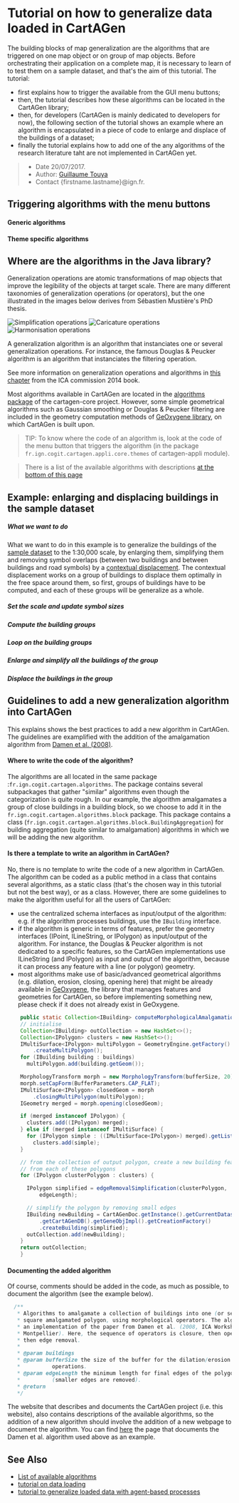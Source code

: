 # Tutorial on how to generalize data loaded in CartAGen
The building blocks of map generalization are the algorithms that are triggered on one map object or on group of map objects. Before orchestrating their application on a complete map, it is necessary to learn of to test them on a sample dataset, and that's the aim of this tutorial.
The tutorial:
- first explains how to trigger the available from the GUI menu buttons; 
- then, the tutorial describes how these algorithms can be located in the CartAGen library;
- then, for developers (CartAGen is mainly dedicated to developers for now), the following section of the tutorial shows an example where an algorithm is encapsulated in a piece of code to enlarge and displace of the buildings of a dataset;
- finally the tutorial explains how to add one of the any algorithms of the research literature taht are not implemented in CartAGen yet.

> - Date 20/07/2017.
> - Author: [Guillaume Touya][1]
> - Contact {firstname.lastname}@ign.fr.



Triggering algorithms with the menu buttons
-------------
#### [](#header-4)Generic algorithms

#### [](#header-4)Theme specific algorithms


Where are the algorithms in the Java library?
-------------

Generalization operations are atomic transformations of map objects that improve the legibility of the objects at target scale. 
There are many different taxonomies of generalization operations (or operators), but the one illustrated in the images below derives from Sébastien Mustière's PhD thesis.

![Simplification operations](assets/images/simplification_operations.png)  ![Caricature operations](assets/images/caricature_operations.png)  ![Harmonisation operations](assets/images/harmonisation_operations.png)

A generalization algorithm is an algorithm that instanciates one or several generalization operations. For instance, the famous Douglas & Peucker algorithm is an algorithm that instanciates the filtering operation.

See more information on generalization operations and algorithms in [this chapter][11] from the ICA commission 2014 book.

Most algorithms available in CartAGen are located in the [algorithms package][9] of the cartagen-core project. However, some simple geometrical algorithms such as Gaussian smoothing or Douglas & Peucker filtering are included in the geometry computation methods of [GeOxygene library][10], on which CartAGen is built upon.

> TIP: To know where the code of an algorithm is, look at the code of the menu button that triggers the algorithm (in the package `fr.ign.cogit.cartagen.appli.core.themes` of cartagen-appli module).

> There is a list of the available algorithms with descriptions [at the bottom of this page][2]


Example: enlarging and displacing buildings in the sample dataset
-------------
##### [](#header-5) What we want to do
What we want to do in this example is to generalize the buildings of the [sample dataset][3] to the 1:30,000 scale, by enlarging them, simplifying them and removing symbol overlaps (between two buildings and between buildings and road symbols) by a [contextual displacement][5].
The contextual displacement works on a group of buildings to displace them optimally in the free space around them, so first, groups of buildings have to be computed, and each of these groups will be generalize as a whole.

##### [](#header-5) Set the scale and update symbol sizes

##### [](#header-5) Compute the building groups

##### [](#header-5) Loop on the building groups

##### [](#header-5) Enlarge and simplify all the buildings of the group

##### [](#header-5) Displace the buildings in the group

Guidelines to add a new generalization algorithm into CartAGen
-------------
This explains shows the best practices to add a new algorithm in CartAGen. The guidelines are examplified with the addition of the amalgamation algorithm from [Damen et al. (2008)][6].

#### [](#header-4)Where to write the code of the algorithm?
The algorithms are all located in the same package :```fr.ign.cogit.cartagen.algorithms```. The package contains several subpackages that gather "similar" algorithms even though the categorization is quite rough.
In our example, the algorithm amalgamates a group of close buildings in a building block, so we choose to add it in the ```fr.ign.cogit.cartagen.algorithms.block``` package. This package contains a class (```fr.ign.cogit.cartagen.algorithms.block.BuildingAggregation```) for building aggregation (quite similar to amalgamation) algorithms in which we will be adding the new algorithm.

#### [](#header-4)Is there a template to write an algorithm in CartAGen?
No, there is no template to write the code of a new algorithm in CartAGen. The algorithm can be coded as a public method in a class that contains several algorithms, as a static class (that's the chosen way in this tutorial but not the best way), or as a class.
However, there are some guidelines to make the algorithm useful for all the users of CartAGen:
- use the centralized schema interfaces as input/output of the algorithm: e.g. if the algorithm processes buildings, use the ```IBuilding``` interface.
- if the algorithm is generic in terms of features, prefer the geometry interfaces (IPoint, ILineString, or IPolygon) as input/output of the algorithm. For instance, the Douglas & Peucker algorithm is not dedicated to a specific features, so the CartAGen implementations use ILineString (and IPolygon) as input and output of the algorithm, because it can process any feature with a line (or polygon) geometry.
- most algorithms make use of basic/advanced geometrical algorithms (e.g. dilation, erosion, closing, opening here) that might be already available in [GeOxygene][7], the library that manages features and geometries for CartAGen, so before implementing something new, please check if it does not already exist in GeOxygene.

```java
    public static Collection<IBuilding> computeMorphologicalAmalgamation(Collection<IBuilding> buildings, double bufferSize){
    // initialise
    Collection<IBuilding> outCollection = new HashSet<>();
    Collection<IPolygon> clusters = new HashSet<>();
    IMultiSurface<IPolygon> multiPolygon = GeometryEngine.getFactory()
        .createMultiPolygon();
    for (IBuilding building : buildings)
      multiPolygon.add(building.getGeom());

    MorphologyTransform morph = new MorphologyTransform(bufferSize, 20);
    morph.setCapForm(BufferParameters.CAP_FLAT);
    IMultiSurface<IPolygon> closedGeom = morph
        .closingMultiPolygon(multiPolygon);
    IGeometry merged = morph.opening(closedGeom);

    if (merged instanceof IPolygon) {
      clusters.add((IPolygon) merged);
    } else if (merged instanceof IMultiSurface) {
      for (IPolygon simple : ((IMultiSurface<IPolygon>) merged).getList())
        clusters.add(simple);
    }

    // from the collection of output polygon, create a new building feature
    // from each of these polygons
    for (IPolygon clusterPolygon : clusters) {

      IPolygon simplified = edgeRemovalSimplification(clusterPolygon,
          edgeLength);

      // simplify the polygon by removing small edges
      IBuilding newBuilding = CartAGenDoc.getInstance().getCurrentDataset()
          .getCartAGenDB().getGeneObjImpl().getCreationFactory()
          .createBuilding(simplified);
      outCollection.add(newBuilding);
    }
    return outCollection;
    }
```

#### [](#header-4)Documenting the added algorithm

Of course, comments should be added in the code, as much as possible, to document the algorithm (see the example below).

```java
  /**
   * Algorithms to amalgamate a collection of buildings into one (or several)
   * square amalgamated polygon, using morphological operators. The algorithm is
   * an implementation of the paper from Damen et al. (2008, ICA Workshop in
   * Montpellier). Here, the sequence of operators is closure, then opening,
   * then edge removal.
   * 
   * @param buildings
   * @param bufferSize the size of the buffer for the dilation/erosion
   *          operations.
   * @param edgeLength the minimum length for final edges of the polygon
   *          (smaller edges are removed).
   * @return
   */
```

The website that describes and documents the CartAGen project (i.e. this website), also contains descriptions of the available algorithms, so the addition of a new algorithm should involve the addition of a new webpage to document the algorithm. You can find [here][8] the page that documents the Damen et al. algorithm used above as an example.

See Also
-------------
- [List of available algorithms][2]
- [tutorial on data loading][3]
- [tutorial to generalize loaded data with agent-based processes][4]


[1]: http://recherche.ign.fr/labos/cogit/english/cv.php?prenom=&nom=Touya
[2]: /algorithms.md
[3]: /tuto_import_data.md
[4]: /tuto_agents.md
[5]: /algorithms/buildings/random_displacement.md
[6]: https://kartographie.geo.tu-dresden.de/downloads/ica-gen/workshop2008/04_Damen_et_al.pdf
[7]: https://github.com/IGNF/geoxygene
[8]: /algorithms/buildings/morpho_amalgamation.md
[9]: https://github.com/IGNF/CartAGen/tree/master/cartagen-core/src/main/java/fr/ign/cogit/cartagen/algorithms
[10]: https://github.com/IGNF/geoxygene/tree/master/geoxygene-spatial/src/main/java/fr/ign/cogit/geoxygene
[11]: https://link.springer.com/chapter/10.1007%2F978-3-319-00203-3_6
